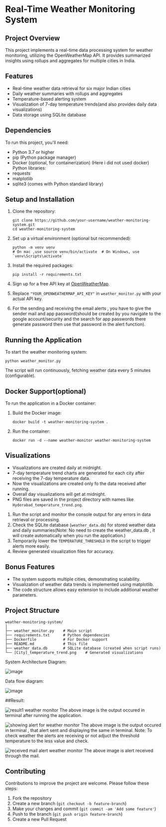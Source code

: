 # Real-Time Weather Monitoring System

## Project Overview

This project implements a real-time data processing system for weather monitoring, utilizing the OpenWeatherMap API. It provides summarized insights using rollups and aggregates for multiple cities in India.

## Features

- Real-time weather data retrieval for six major Indian cities
- Daily weather summaries with rollups and aggregates
- Temperature-based alerting system
- Visualization of 7-day temperature trends(and also provides daily data visualizations)
- Data storage using SQLite database

## Dependencies

To run this project, you'll need:

- Python 3.7 or higher
- pip (Python package manager)
- Docker (optional, for containerization)
  (Here i did not used docker)
Python libraries:
- requests
- matplotlib
- sqlite3 (comes with Python standard library)

## Setup and Installation

1. Clone the repository:
   ```
   git clone https://github.com/your-username/weather-monitoring-system.git
   cd weather-monitoring-system
   ```

2. Set up a virtual environment (optional but recommended):
   ```
   python -m venv venv
   # On mac ,use source venv/bin/activate  # On Windows, use `venv\Scripts\activate`
   ```

3. Install the required packages:
   ```
   pip install -r requirements.txt
   ```

4. Sign up for a free API key at [OpenWeatherMap](https://openweathermap.org/api).

5. Replace `"YOUR_OPENWEATHERMAP_API_KEY"` in `weather_monitor.py` with your actual API key.

6. For the sending and receiving the email alerts , you have to give the sender mail and app password(should be created by you navigate to the google account/security and the search for app passwords there generate password then use that password in the alert function).

## Running the Application

To start the weather monitoring system:

```
python weather_monitor.py
```

The script will run continuously, fetching weather data every 5 minutes (configurable).

## Docker Support(optional)

To run the application in a Docker container:

1. Build the Docker image:
   ```
   docker build -t weather-monitoring-system .
   ```

2. Run the container:
   ```
   docker run -d --name weather-monitor weather-monitoring-system
   ```

## Visualizations

- Visualizations are created daily at midnight.
- 7-day temperature trend charts are generated for each city after receiving the 7-day temperature data.
- Now the visualizations are created only fo the data received after running.
- Overall day visualizations will get at midnight.
- PNG files are saved in the project directory with names like `Hyderabad_temperature_trend.png`.



1. Run the script and monitor the console output for any errors in data retrieval or processing.
2. Check the SQLite database (`weather_data.db`) for stored weather data and daily summaries(Note: No need to create the weather_data.db , it will create automatically when you run the application.)
3. Temporarily lower the `TEMPERATURE_THRESHOLD` in the script to trigger alerts more easily.
4. Review generated visualization files for accuracy.

## Bonus Features

- The system supports multiple cities, demonstrating scalability.
- Visualization of weather data trends is implemented using matplotlib.
- The code structure allows easy extension to include additional weather parameters.

## Project Structure

```
weather-monitoring-system/
│
├── weather_monitor.py    # Main script
├── requirements.txt      # Python dependencies
├── Dockerfile            # For Docker support
├── README.md             # This file
├── weather_data.db       # SQLite database (created when script runs)
└── [City]_temperature_trend.png    # Generated visualizations
```
System Architecture Diagram:

![image](https://github.com/user-attachments/assets/a188c58f-3277-4d9f-a10a-a520decc56eb)

Data flow diagram:

![image](https://github.com/user-attachments/assets/6cad338e-cd80-4fd7-a7f6-4d783b32ca7c)



##Result:
   
![result1 weather monitor](https://github.com/user-attachments/assets/84847c78-0bf8-4aca-b0a2-e7aa3309d40d)
The above image is the output occured in terminal after running the application. 


![showing alert for weather monitor](https://github.com/user-attachments/assets/3b0e0325-b5b5-4a01-ac5a-e23a8dc6521c)
The above image is the output occured in terminal , that alert sent and displaying the same in terminal.
Note: To check weather the alerts are receiving or not adjuct the threshold temperature to the less value and check.


![received mail alert weather monitor](https://github.com/user-attachments/assets/1002cd77-bfc2-4488-83d6-8923ec7b8d60)
The above image is alert received through the mail.



## Contributing

Contributions to improve the project are welcome. Please follow these steps:

1. Fork the repository
2. Create a new branch (`git checkout -b feature-branch`)
3. Make your changes and commit (`git commit -am 'Add some feature'`)
4. Push to the branch (`git push origin feature-branch`)
5. Create a new Pull Request
